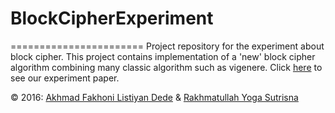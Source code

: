 # BlockCipherExperiment
=======================
Project repository for the experiment about block cipher.
This project contains implementation of a 'new' block cipher algorithm combining many classic algorithm such as vigenere.
Click [here](https://onedrive.live.com/redir?resid=C5F09C60755477E3!1904&authkey=!AC3PjEhG1HuLg6o&ithint=file%2cpdf) to see our experiment paper.

&copy; 2016: [Akhmad Fakhoni Listiyan Dede](http://github.com/akhfa) & [Rakhmatullah Yoga Sutrisna](http://github.com/rakhmatullahyoga)
